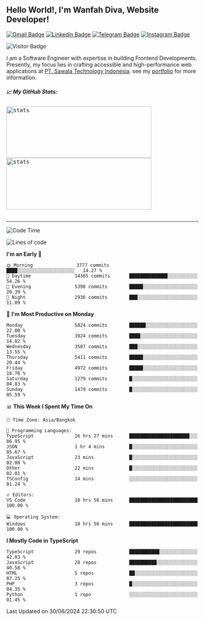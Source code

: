 ## Hello World!, I'm Wanfah Diva, Website Developer!

[![Gmail Badge](https://img.shields.io/badge/-Gmail-white?style=plastic&logo=Gmail&link=mailto:aditputrafirmansyah@gmail.com)](mailto:wanfahdivaa@gmail.com)
[![Linkedin Badge](https://img.shields.io/badge/-LinkedIn-blue?style=plastic&logo=Linkedin&link=https://www.linkedin.com/in/aditputrafirmansyah/)](https://www.linkedin.com/in/wanfahdiva/)
[![Telegram Badge](https://img.shields.io/badge/-Telegram-blue?style=plastic&logo=telegram&link=https://t.me/Adithya_13)](https://t.me/wanfahdiva)
[![Instagram Badge](https://img.shields.io/badge/-Instagram-white?style=plastic&logo=instagram&link=https://www.instagram.com/adithya_firmansyahputra/)](https://www.instagram.com/wnfhdva/)

![Visitor Badge](https://visitor-badge.laobi.icu/badge?page_id=wanfahdiva.wanfahdiva)

<p>
I am a Software Engineer with expertise in building Frontend Developments.
Presently, my focus lies in crafting accessible and high-performance web applications at  <a href="https://sawala/tech" target="_blank">PT. Sawala Technology Indonesia</a>. see my <a href="https://wanfahdiva.me" target="_blank">portfolio</a> for more information.
</p>

<h5 align="left">
  
📈 **My GitHub Stats:**

</h5>

<div align="left">
<kbd>
    <img height="135em" width="380em" alt="stats" src="https://github-readme-streak-stats.herokuapp.com?user=wanfahdiva&theme=tokyonight_duo&hide_border=true&dates=27DDC9" />
</kbd>
<kbd>
    <img height="135em" width="380em" alt="stats" src="https://github-readme-activity-graph.vercel.app/graph?username=wanfahdiva&theme=react&hide_title=true"></kbd>
</div>

<br />

---

<!--START_SECTION:waka-->
![Code Time](http://img.shields.io/badge/Code%20Time-730%20hrs%2038%20mins-blue)

![Lines of code](https://img.shields.io/badge/From%20Hello%20World%20I%27ve%20Written-18.7%20million%20lines%20of%20code-blue)

**I'm an Early 🐤** 

```text
🌞 Morning                3777 commits        ████░░░░░░░░░░░░░░░░░░░░░   14.27 % 
🌆 Daytime                14365 commits       ██████████████░░░░░░░░░░░   54.26 % 
🌃 Evening                5398 commits        █████░░░░░░░░░░░░░░░░░░░░   20.39 % 
🌙 Night                  2936 commits        ███░░░░░░░░░░░░░░░░░░░░░░   11.09 % 
```
📅 **I'm Most Productive on Monday** 

```text
Monday                   5824 commits        ██████░░░░░░░░░░░░░░░░░░░   22.00 % 
Tuesday                  3924 commits        ████░░░░░░░░░░░░░░░░░░░░░   14.82 % 
Wednesday                3587 commits        ███░░░░░░░░░░░░░░░░░░░░░░   13.55 % 
Thursday                 5411 commits        █████░░░░░░░░░░░░░░░░░░░░   20.44 % 
Friday                   4972 commits        █████░░░░░░░░░░░░░░░░░░░░   18.78 % 
Saturday                 1279 commits        █░░░░░░░░░░░░░░░░░░░░░░░░   04.83 % 
Sunday                   1479 commits        █░░░░░░░░░░░░░░░░░░░░░░░░   05.59 % 
```


📊 **This Week I Spent My Time On** 

```text
🕑︎ Time Zone: Asia/Bangkok

💬 Programming Languages: 
TypeScript               16 hrs 27 mins      ██████████████████████░░░   86.95 % 
JSON                     1 hr 4 mins         █░░░░░░░░░░░░░░░░░░░░░░░░   05.67 % 
JavaScript               23 mins             █░░░░░░░░░░░░░░░░░░░░░░░░   02.08 % 
Other                    22 mins             █░░░░░░░░░░░░░░░░░░░░░░░░   02.01 % 
TSConfig                 14 mins             ░░░░░░░░░░░░░░░░░░░░░░░░░   01.24 % 

🔥 Editors: 
VS Code                  18 hrs 56 mins      █████████████████████████   100.00 % 

💻 Operating System: 
Windows                  18 hrs 56 mins      █████████████████████████   100.00 % 
```

**I Mostly Code in TypeScript** 

```text
TypeScript               29 repos            ███████████░░░░░░░░░░░░░░   42.03 % 
JavaScript               28 repos            ██████████░░░░░░░░░░░░░░░   40.58 % 
HTML                     5 repos             ██░░░░░░░░░░░░░░░░░░░░░░░   07.25 % 
PHP                      3 repos             █░░░░░░░░░░░░░░░░░░░░░░░░   04.35 % 
Python                   1 repo              ░░░░░░░░░░░░░░░░░░░░░░░░░   01.45 % 
```




 Last Updated on 30/06/2024 22:30:50 UTC
<!--END_SECTION:waka-->
